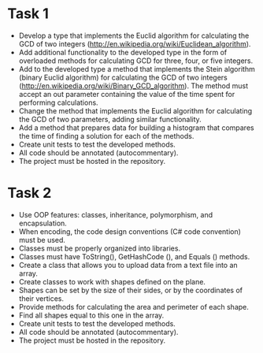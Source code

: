 # Task 1
* Develop a type that implements the Euclid algorithm for calculating the GCD of two integers (http://en.wikipedia.org/wiki/Euclidean_algorithm).
* Add additional functionality to the developed type in the form of overloaded methods for calculating GCD for three, four, or five integers.
* Add to the developed type a method that implements the Stein algorithm (binary Euclid algorithm) for calculating the GCD of two integers (http://en.wikipedia.org/wiki/Binary_GCD_algorithm). The method must accept an out parameter containing the value of the time spent for performing calculations.
* Change the method that implements the Euclid algorithm for calculating the GCD of two parameters, adding similar functionality.
* Add a method that prepares data for building a histogram that compares the time of finding a solution for each of the methods.
* Create unit tests to test the developed methods.
* All code should be annotated (autocommentary).
* The project must be hosted in the repository.

# Task 2
* Use OOP features: classes, inheritance, polymorphism, and encapsulation.
* When encoding, the code design conventions (C# code convention) must be used.
* Classes must be properly organized into libraries.
* Classes must have ToString(), GetHashCode (), and Equals () methods.
* Create a class that allows you to upload data from a text file into an array.
* Create classes to work with shapes defined on the plane.
* Shapes can be set by the size of their sides, or by the coordinates of their vertices.
* Provide methods for calculating the area and perimeter of each shape.
* Find all shapes equal to this one in the array.
* Create unit tests to test the developed methods.
* All code should be annotated (autocommentary).
* The project must be hosted in the repository.
